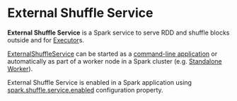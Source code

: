 # External Shuffle Service

**External Shuffle Service** is a Spark service to serve RDD and shuffle blocks outside and for [Executor](../executor/Executor.md)s.

[ExternalShuffleService](ExternalShuffleService.md) can be started as a [command-line application](ExternalShuffleService.md#launch) or automatically as part of a worker node in a Spark cluster (e.g. [Standalone Worker](../spark-standalone/Worker.md#shuffleService)).

External Shuffle Service is enabled in a Spark application using [spark.shuffle.service.enabled](configuration-properties.md#spark.shuffle.service.enabled) configuration property.
